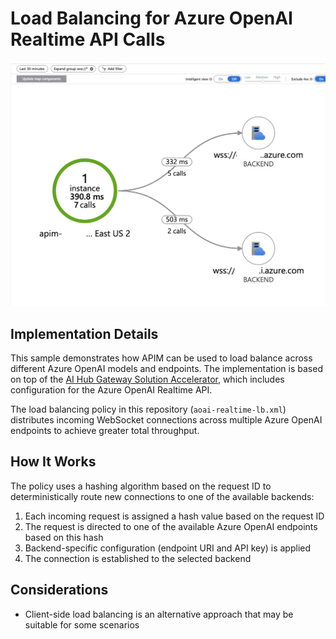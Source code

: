# Load Balancing for Azure OpenAI Realtime API Calls
<img src="preview-lb.png">

## Implementation Details

This sample demonstrates how APIM can be used to load balance across different Azure OpenAI models and endpoints. The implementation is based on top of the [AI Hub Gateway Solution Accelerator](https://github.com/Azure-Samples/ai-hub-gateway-solution-accelerator), which includes configuration for the Azure OpenAI Realtime API.

The load balancing policy in this repository (`aoai-realtime-lb.xml`) distributes incoming WebSocket connections across multiple Azure OpenAI endpoints to achieve greater total throughput.

## How It Works

The policy uses a hashing algorithm based on the request ID to deterministically route new connections to one of the available backends:

1. Each incoming request is assigned a hash value based on the request ID
2. The request is directed to one of the available Azure OpenAI endpoints based on this hash
3. Backend-specific configuration (endpoint URI and API key) is applied
4. The connection is established to the selected backend

## Considerations

- Client-side load balancing is an alternative approach that may be suitable for some scenarios
